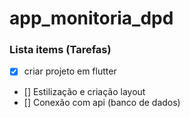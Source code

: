 # app_monitoria_dpd

### Lista items (Tarefas)
- [x] criar projeto em flutter
- [] Estilização e criação layout
- [] Conexão com api (banco de dados)

